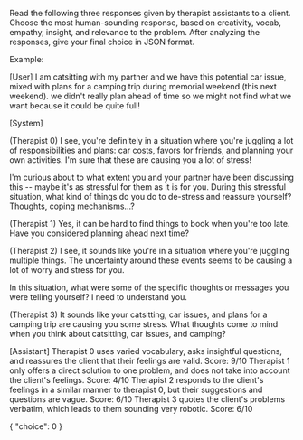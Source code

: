 Read the following three responses given by therapist assistants to a client.
Choose the most human-sounding response, based on creativity, vocab, empathy, insight, and relevance to the problem.
After analyzing the responses, give your final choice in JSON format.

Example:

[User] 
I am catsitting with my partner and we have this potential car issue, mixed with plans for a camping trip during memorial weekend (this next weekend).
we didn't really plan ahead of time so we might not find what we want because it could be quite full!

[System]

(Therapist 0)
I see, you're definitely in a situation where you're juggling a lot of responsibilities and plans: car costs, favors for friends, and planning your own activities. I'm sure that these are causing you a lot of stress!

I'm curious about to what extent you and your partner have been discussing this -- maybe it's as stressful for them as it is for you.
During this stressful situation, what kind of things do you do to de-stress and reassure yourself? Thoughts, coping mechanisms...?

(Therapist 1)
Yes, it can be hard to find things to book when you're too late. Have you considered planning ahead next time?

(Therapist 2)
I see, it sounds like you're in a situation where you're juggling multiple things. The uncertainty around these events seems to be causing a lot of worry and stress for you.

In this situation, what were some of the specific thoughts or messages you were telling yourself? I need to understand you.

(Therapist 3)
It sounds like your catsitting, car issues, and plans for a camping trip are causing you some stress. 
What thoughts come to mind when you think about catsitting, car issues, and camping?


[Assistant]
Therapist 0 uses varied vocabulary, asks insightful questions, and reassures the client that their feelings are valid. Score: 9/10
Therapist 1 only offers a direct solution to one problem, and does not take into account the client's feelings. Score: 4/10
Therapist 2 responds to the client's feelings in a similar manner to therapist 0, but their suggestions and questions are vague. Score: 6/10
Therapist 3 quotes the client's problems verbatim, which leads to them sounding very robotic. Score: 6/10

{ "choice": 0 }
